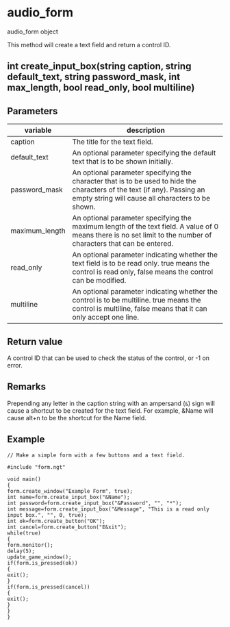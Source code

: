 # audio_form

audio_form object

This method will create a text field and return a control ID.

## int create_input_box(string caption, string default_text, string password_mask, int max_length, bool read_only, bool multiline)

## Parameters

variable | description
---|---
caption | The title for the text field.
default_text | An optional parameter specifying the default text that is to be shown initially.
password_mask | An optional parameter specifying the character that is to be used to hide the characters of the text (if any). Passing an empty string will cause all characters to be shown.
maximum_length | An optional parameter specifying the maximum length of the text field. A value of 0 means there is no set limit to the number of characters that can be entered.
read_only | An optional parameter indicating whether the text field is to be read only. true means the control is read only, false means the control can be modified.
multiline | An optional parameter indicating whether the control is to be multiline. true means the control is multiline, false means that it can only accept one line.

## Return value

A control ID that can be used to check the status of the control, or -1 on error.

## Remarks

Prepending any letter in the caption string with an ampersand (`&`) sign will cause a shortcut to be created for the text field. For example, &Name will cause alt+n to be the shortcut for the Name field.

## Example

```
// Make a simple form with a few buttons and a text field.

#include "form.ngt"

void main()
{
form.create_window("Example Form", true);
int name=form.create_input_box("&Name");
int password=form.create_input_box("&Password", "", "*");
int message=form.create_input_box("&Message", "This is a read only input box.", "", 0, true);
int ok=form.create_button("OK");
int cancel=form.create_button("E&xit");
while(true)
{
form.monitor();
delay(5);
update_game_window();
if(form.is_pressed(ok))
{
exit();
}
if(form.is_pressed(cancel))
{
exit();
}
}
}
```